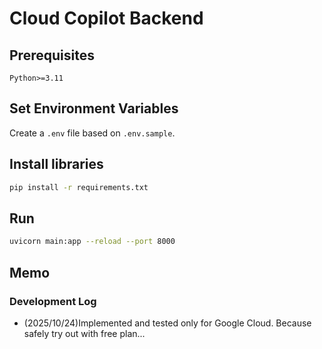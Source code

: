 # Cloud Copilot Backend

## Prerequisites
```
Python>=3.11
```

## Set Environment Variables
Create a `.env` file based on `.env.sample`.

## Install libraries
```sh
pip install -r requirements.txt
```

## Run
```sh
uvicorn main:app --reload --port 8000
```


## Memo
### Development Log
- (2025/10/24)Implemented and tested only for Google Cloud. Because safely try out with free plan...
